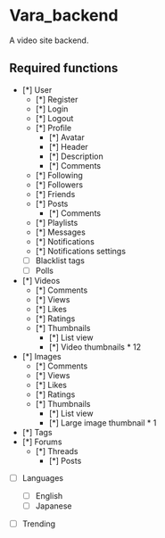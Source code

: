 # Vara_backend
 A video site backend.

## Required functions

- [*] User
  - [*] Register
  - [*] Login
  - [*] Logout
  - [*] Profile
    - [*] Avatar
    - [*] Header
    - [*] Description
    - [*] Comments
  - [*] Following
  - [*] Followers
  - [*] Friends
  - [*] Posts
    - [*] Comments
  - [*] Playlists
  - [*] Messages
  - [*] Notifications
  - [*] Notifications settings
  - [ ] Blacklist tags
  - [ ] Polls
- [*] Videos
  - [*] Comments
  - [*] Views
  - [*] Likes
  - [*] Ratings
  - [*] Thumbnails
    - [*] List view
    - [*] Video thumbnails * 12
- [*] Images
  - [*] Comments
  - [*] Views
  - [*] Likes
  - [*] Ratings
  - [*] Thumbnails
    - [*] List view
    - [*] Large image thumbnail * 1
- [*] Tags
- [*] Forums
  - [*] Threads
    - [*] Posts
- [ ] Languages
  - [ ] English
  - [ ] Japanese
- [ ] Trending


